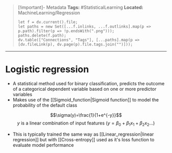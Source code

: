 > [!important]- Metadata
> **Tags:** #StatisticalLearning 
> **Located:** MachineLearning/Regression
> ```dataviewjs
> let f = dv.current().file;
> let paths = new Set([...f.inlinks, ...f.outlinks].map(p => p.path).filter(p => !p.endsWith(".png")));
> paths.delete(f.path);
> dv.table(["Connections", "Tags"], [...paths].map(p => [dv.fileLink(p), dv.page(p).file.tags.join("")]));
> ```

___
# Logistic regression
- A statistical method used for binary classification, predicts the outcome of a categorical dependent variable based on one or more predictor variables
- Makes use of the [[Sigmoid_function|Sigmoid function]] to model the probability of the default class

$$\sigma(y)=\frac{1}{1+e^{-y}}$$
$$y \text{ is a linear combination of input features }(y=\beta_{0}+\beta_{1}x_{1}+\beta_{2}x_{2}\dots)$$

- This is typically trained the same way as [[Linear_regression|linear regression]] but with [[Cross-entropy]] used as it's loss function to evaluate model performance 
